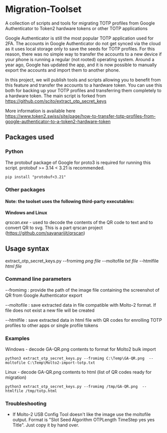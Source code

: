 # Migration-Toolset
A collection of scripts and tools for migrating TOTP profiles from Google Authenticator to Token2 hardware tokens or other TOTP applications

Google Authenticator is still the most popular TOTP application used for 2FA. The accounts in Google Authenticator do not get synced via the cloud as it uses local storage only to save the seeds for TOTP profiles. For this reason, there was no simple way to transfer the accounts to a new device if your phone is running a regular (not rooted) operating system.  Around a year ago, Google has updated the app, and it is now possible to manually export the accounts and import them to another phone. 


In this project, we will publish tools and scripts allowing you to benefit from this feature and transfer the accounts to a hardware token. You can use this both for backing up your TOTP profiles and transferring them completely to a hardware token. The main script is forked from https://github.com/scito/extract_otp_secret_keys 

More information is available here https://www.token2.swiss/site/page/how-to-transfer-totp-profiles-from-google-authenticator-to-a-token2-hardware-token 

## Packages used
### Python 
The protobuf package of Google for proto3 is required for running this script. protobuf >= 3.14 < 3.21 is recommended.

    pip install "protobuf<3.21"

### Other packages 
#### Note: the  toolset uses the following third-party executables:
**Windows and Linux**

*qrscan.exe* - used to decode the contents of the QR code to text and to convert QR to svg. This is a part qrscan project (https://github.com/sayanarijit/qrscan)

## Usage syntax

extract_otp_secret_keys.py --fromimg *png file* --moltofile *txt file*   --htmlfile *html file*
  
### Command line parameters
  
  --fromimg : provide the path of the image file containing the screenshot of QR from Google Authenticator export
  
  --moltofile : save extracted data in file compatible with Molto-2 format. If file does not exist a new file will be created
  
  --htmlfile : save extracted data in html file with QR codes for enrolling TOTP profiles to other apps or single profile tokens 

### Examples

Windows - decode GA-QR.png contents to format for Molto2 bulk import

    python3 extract_otp_secret_keys.py --fromimg C:\Temp\GA-QR.png  --moltofile C:\Temp\Molto2-import-totp.txt
    
Linux - decode GA-QR.png contents to html (list of QR codes ready for migration)

    python3 extract_otp_secret_keys.py --fromimg /tmp/GA-QR.png  --htmlfile /tmp/totp.html

### Troubleshooting

- If Molto-2 USB Config Tool doesn't like the image use the moltofile output. Format is "Slot Seed Algorithm OTPLength TimeStep yes yes Title". Just copy it by hand over.
 
